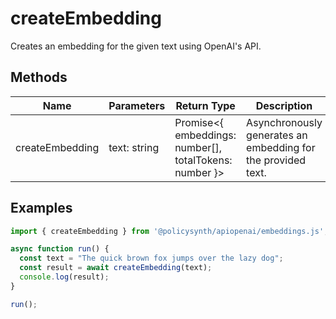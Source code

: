 # createEmbedding

Creates an embedding for the given text using OpenAI's API.

## Methods

| Name            | Parameters     | Return Type                                      | Description                                      |
|-----------------|----------------|--------------------------------------------------|--------------------------------------------------|
| createEmbedding | text: string   | Promise<{ embeddings: number[], totalTokens: number }> | Asynchronously generates an embedding for the provided text. |

## Examples

```typescript
import { createEmbedding } from '@policysynth/apiopenai/embeddings.js';

async function run() {
  const text = "The quick brown fox jumps over the lazy dog";
  const result = await createEmbedding(text);
  console.log(result);
}

run();
```